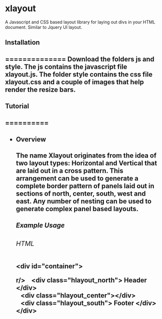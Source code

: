 xlayout
=======

A Javascript and CSS based layout library for laying out divs in your HTML document. Similar to Jquery UI layout.

<h2>Installation<h2>
==============
Download the folders js and style. The js contains the javascript file xlayout.js. The folder style contains the css file xlayout.css and a couple of images that help render the resize bars.

<h2>Tutorial<h2>
==========
<ul>
 <li>
  <div><h4>Overview</h4>
      The name Xlayout originates from the idea of two layout types: Horizontal and Vertical
      that are laid out in a cross pattern. This arrangement can be used to generate a complete border pattern
      of panels laid out in sections of north, center, south, west and east.
      Any number of nesting can be used to generate complex panel based layouts.
      <h5>Example Usage</h5>
       <h6>HTML</h6>
      	<p></p>&lt;div id="container"&gt;</p><b</p>r/>
		      <span style="margin-left:15px;">&lt;div class="hlayout_north"&gt; Header &lt;/div&gt;</span><br/>
		      <span style="margin-left:15px;">&lt;div class="hlayout_center"&gt;&lt;/div&gt;</span><br/>
  		      <span style="margin-left:15px;">&lt;div class="hlayout_south"&gt; Footer &lt;/div&gt;</span><br/>
  		    &lt;/div&gt;
  
  </div>
  </li>



</ul>
